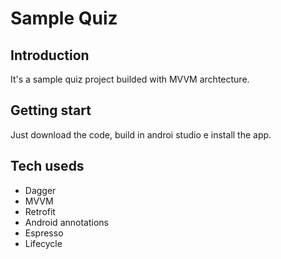 # Sample Quiz

## Introduction

It's a sample quiz project builded with MVVM archtecture.

## Getting start

Just download the code, build in androi studio e install the app.


## Tech useds

* Dagger
* MVVM
* Retrofit
* Android annotations
* Espresso
* Lifecycle
